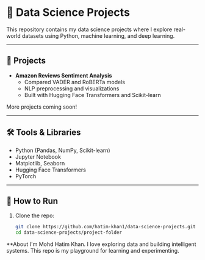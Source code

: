 # 🧠 Data Science Projects

This repository contains my data science projects where I explore real-world datasets using Python, machine learning, and deep learning.

---

## 📂 Projects

- **Amazon Reviews Sentiment Analysis**
  - Compared VADER and RoBERTa models
  - NLP preprocessing and visualizations
  - Built with Hugging Face Transformers and Scikit-learn

More projects coming soon!

---

## 🛠️ Tools & Libraries

- Python (Pandas, NumPy, Scikit-learn)
- Jupyter Notebook
- Matplotlib, Seaborn
- Hugging Face Transformers
- PyTorch

---

## 🚀 How to Run

1. Clone the repo:
   ```bash
   git clone https://github.com/hatim-khan1/data-science-projects.git
   cd data-science-projects/project-folder
  **About
I'm Mohd Hatim Khan. I love exploring data and building intelligent systems. This repo is my playground for learning and experimenting.
